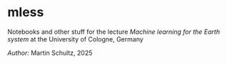 # mless
Notebooks and other stuff for the lecture _Machine learning for the Earth system_ at the University of Cologne, Germany

_Author:_ Martin Schultz, 2025


